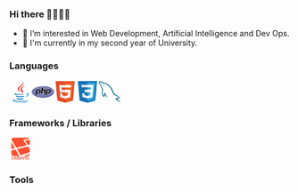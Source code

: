### Hi there 👋👋👋👋

- 👀 I’m interested in Web Development, Artificial Intelligence and Dev Ops.
- 🌱 I'm currently in my second year of University.

<h3 align="left">Languages</h3>
<p align="left" style="display: flex; flex-direction: row">
  <a>
    <img
      src="https://raw.githubusercontent.com/devicons/devicon/master/icons/java/java-original.svg"
      alt="Java"
      width="40"
      height="40"
    />
  </a>
  <a>
    <img
      src="https://raw.githubusercontent.com/devicons/devicon/master/icons/php/php-original.svg"
      alt="PHP"
      width="40"
      height="40"
    />
  </a>
  <a>
    <img
      src="https://raw.githubusercontent.com/devicons/devicon/master/icons/html5/html5-original.svg"
      alt="HTML5"
      width="40"
      height="40"
    />
  </a>
  <a>
    <img
      src="https://raw.githubusercontent.com/devicons/devicon/master/icons/css3/css3-original.svg"
      alt="CSS3"
      width="40"
      height="40"
    />
  </a>
    <a>
    <img
      src="https://raw.githubusercontent.com/devicons/devicon/master/icons/mysql/mysql-original.svg"
      alt="MYSQL"
      width="40"
      height="40"
    />
  </a>
</p>

<h3 align="left">Frameworks / Libraries</h3>
<p align="left" style="display: flex; flex-direction: row">
      <a>
    <img
      src="https://raw.githubusercontent.com/devicons/devicon/master/icons/laravel/laravel-plain-wordmark.svg"
      alt="LARAVEL"
      width="40"
      height="40"
    />
  </a>

</p>

<h3 align="left">Tools</h3>
<p align="left" style="display: flex; flex-direction: row">

</p>

